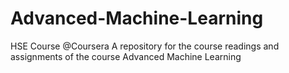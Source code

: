 # Advanced-Machine-Learning
HSE Course @Coursera
A repository for the course readings and assignments of the course Advanced Machine Learning
